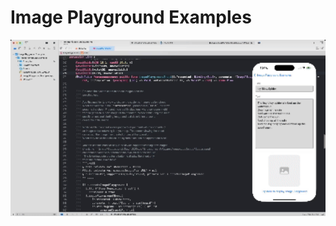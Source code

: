 # Image Playground Examples

<p align="center">
<kbd>
    <img src="MediaFiles/extracted_concept.gif" width="600">
</kbd>
</p>
